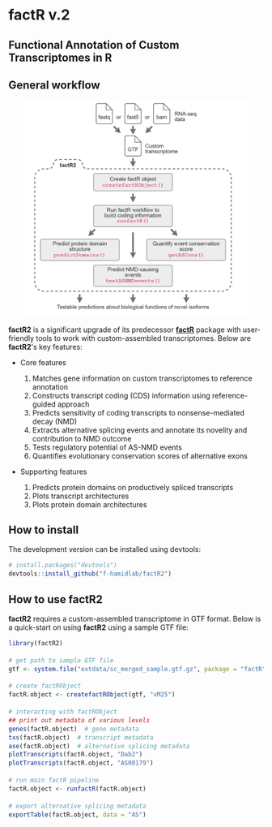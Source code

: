 # **factR v.2**

## Functional Annotation of Custom Transcriptomes in R

## General workflow
<p align="center">
  <img src="man/figures/factR2.png" width="450"/>
</p>

**factR2** is a significant upgrade of its predecessor 
[**factR**](https://fursham-h.github.io/factR/) package with user-friendly tools to work 
with custom-assembled transcriptomes. Below are **factR2**'s key features:

* Core features
  1. Matches gene information on custom transcriptomes to reference annotation
  2. Constructs transcript coding (CDS) information using reference-guided approach
  3. Predicts sensitivity of coding transcripts to nonsense-mediated decay (NMD)
  4. Extracts alternative splicing events and annotate its novelity and contribution to NMD outcome
  4. Tests regulatory potential of AS-NMD events
  5. Quantifies evolutionary conservation scores of alternative exons

* Supporting features 
  1. Predicts protein domains on productively spliced transcripts
  2. Plots transcript architectures 
  3. Plots protein domain architectures
  
## How to install
The development version can be installed using devtools:
```r
# install.packages("devtools")
devtools::install_github("f-hamidlab/factR2")
```

## How to use **factR2**

**factR2** requires a custom-assembled transcriptome in GTF format. Below is 
a quick-start on using **factR2** using a sample GTF file:

```r
library(factR2)

# get path to sample GTF file
gtf <- system.file("extdata/sc_merged_sample.gtf.gz", package = "factR")

# create factRObject
factR.object <- createfactRObject(gtf, "vM25")

# interacting with factRObject
## print out metadata of various levels
genes(factR.object)  # gene metadata
txs(factR.object)  # transcript metadata
ase(factR.object)  # alternative splicing metadata
plotTranscripts(factR.object, "Dab2")
plotTranscripts(factR.object, "AS00179")

# run main factR pipeline
factR.object <- runfactR(factR.object)

# export alternative splicing metadata
exportTable(factR.object, data = "AS")

```

